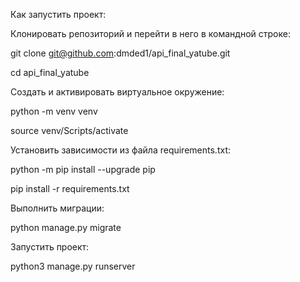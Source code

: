 Как запустить проект:

Клонировать репозиторий и перейти в него в командной строке:

git clone git@github.com:dmded1/api_final_yatube.git

cd api_final_yatube


Cоздать и активировать виртуальное окружение:

python -m venv venv

source venv/Scripts/activate


Установить зависимости из файла requirements.txt:

python -m pip install --upgrade pip

pip install -r requirements.txt

Выполнить миграции:

python manage.py migrate

Запустить проект:

python3 manage.py runserver
